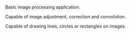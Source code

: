 Basic image processing application.

Capable of image adjustment, correction and convolution.

Capable of drawing lines, circles or rectangles on images.
